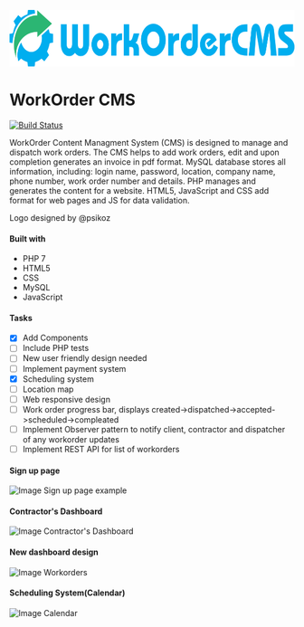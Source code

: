 <p align="left"><img src="logo/logotype_horizontal.png" alt="WorkOrderCMS" height="100px"></p>


# WorkOrder CMS
[![Build Status](https://travis-ci.com/romzes13/WorkOrderCMS.svg?branch=master)](https://travis-ci.com/romzes13/WorkOrderCMS)

WorkOrder Content Managment System (CMS) is designed to manage and dispatch work orders. The CMS helps to add work orders, edit and upon completion generates an invoice in pdf format. MySQL database stores all information, including: login name, password, location, company name, phone number, work order number and details. PHP manages and generates the content for a website. HTML5, JavaScript and CSS add format for web pages and JS for data validation.

Logo designed by @psikoz

#### Built with
- PHP 7
- HTML5
- CSS
- MySQL
- JavaScript

#### Tasks
- [x] Add Components
- [ ] Include PHP tests
- [ ] New user friendly design needed
- [ ] Implement payment system
- [x] Scheduling system
- [ ] Location map
- [ ] Web responsive design
- [ ] Work order progress bar, displays created->dispatched->accepted->scheduled->compleated
- [ ] Implement Observer pattern to notify client, contractor and dispatcher of any workorder updates
- [ ] Implement REST API for list of workorders

#### Sign up page

![Image Sign up page example](https://github.com/romzes13/WorkOrderCMS/blob/master/Screenshot%20from%202018-06-08%2009-13-19.png)

#### Contractor's Dashboard
![Image Contractor's Dashboard](https://github.com/romzes13/WorkOrderCMS/blob/master/Screenshot%20from%202018-06-08%2009-24-02.png)

#### New dashboard design
![Image Workorders](https://github.com/romzes13/WorkOrderCMS/blob/master/Screenshot%20from%202018-06-18%2013-53-24.png)

#### Scheduling System(Calendar)
![Image Calendar](https://github.com/romzes13/WorkOrderCMS/blob/master/Screenshot%20from%202018-07-28%2010-56-58.png)


